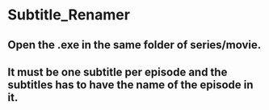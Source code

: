 # Subtitle_Renamer
## Open the .exe in the same folder of series/movie.
## It must be one subtitle per episode and the subtitles has to have the name of the episode in it.
